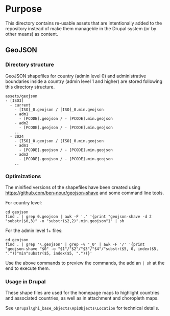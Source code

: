 # Purpose

This directory contains re-usable assets that are intentionally added to the
repository instead of make them manageble in the Drupal system (or by other
means) as content.

## GeoJSON

### Directory structure

GeoJSON shapefiles for country (admin level 0) and administrative boundaries
inside a country (admin level 1 and higher) are stored following this directory
structure.

    assets/geojson
    - [ISO3]
      - current
        - [ISO]_0.geojson / [ISO]_0.min.geojson
        - adm1
          - [PCODE].geojson / - [PCODE].min.geojson
        - adm2
          - [PCODE].geojson / - [PCODE].min.geojson
        ..
      - 2024
        - [ISO]_0.geojson / [ISO]_0.min.geojson
        - adm1
          - [PCODE].geojson / - [PCODE].min.geojson
        - adm2
          - [PCODE].geojson / - [PCODE].min.geojson
        ..

### Optimizations

The minified versions of the shapefiles have been created using
https://github.com/ben-nour/geojson-shave and some command line tools.

For country level:

    cd geojson
    find . | grep 0.geojson | awk -F '.' '{print "geojson-shave -d 2 "substr($0,3)" -o "substr($2,2)".min.geojson"}' | sh

For the admin level 1+ files:

    cd geojson
    find . | grep '\.geojson' | grep -v '_0' | awk -F '/' '{print "geojson-shave "$0" -o "$1"/"$2"/"$3"/"$4"/"substr($5, 0, index($5, "."))"min"substr($5, index($5, "."))}'

Use the above commands to preview the commands, the add an `| sh` at the end to execute them.

### Usage in Drupal

These shape files are used for the homepage maps to highlight countries and
associated countries, as well as in attachment and choropleth maps.

See `\Drupal\ghi_base_objects\ApiObjects\Location` for technical details.
